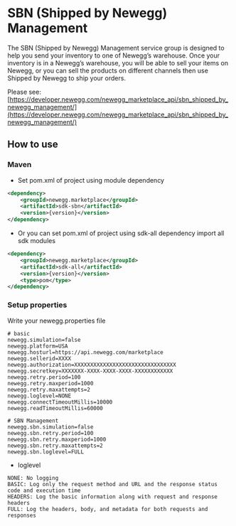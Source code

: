 # SBN (Shipped by Newegg) Management
The SBN (Shipped by Newegg) Management service group is designed to help you send your inventory to one of Newegg’s warehouse. Once your inventory is in a Newegg’s warehouse, you will be able to sell your items on Newegg, or you can sell the products on different channels then use Shipped by Newegg to ship your orders.

Please see: [https://developer.newegg.com/newegg_marketplace_api/sbn_shipped_by_newegg_management/](https://developer.newegg.com/newegg_marketplace_api/sbn_shipped_by_newegg_management/)

## How to use
### Maven
- Set pom.xml of project using module dependency
```xml
<dependency>
    <groupId>newegg.marketplace</groupId>
    <artifactId>sdk-sbn</artifactId>
    <version>{version}</version>
</dependency>
```

- Or you can set pom.xml of project using sdk-all dependency import all sdk modules
```xml
<dependency>
    <groupId>newegg.marketplace</groupId>
    <artifactId>sdk-all</artifactId>
    <version>{version}</version>
    <type>pom</type>
</dependency>
```

### Setup properties
Write your newegg.properties file
```properties
# basic
newegg.simulation=false
newegg.platform=USA
newegg.hosturl=https://api.newegg.com/marketplace
newegg.sellerid=XXXX
newegg.authorization=XXXXXXXXXXXXXXXXXXXXXXXXXXXXXXXX
newegg.secretkey=XXXXXXX-XXXX-XXXX-XXXX-XXXXXXXXXXXX
newegg.retry.period=100
newegg.retry.maxperiod=1000
newegg.retry.maxattempts=2
newegg.loglevel=NONE
newegg.connectTimeoutMillis=10000
newegg.readTimeoutMillis=60000

# SBN Management
newegg.sbn.simulation=false
newegg.sbn.retry.period=100
newegg.sbn.retry.maxperiod=1000
newegg.sbn.retry.maxattempts=2
newegg.sbn.loglevel=FULL
```

- loglevel
```
NONE: No logging
BASIC: Log only the request method and URL and the response status code and execution time
HEADERS: Log the basic information along with request and response headers
FULL: Log the headers, body, and metadata for both requests and responses
```

